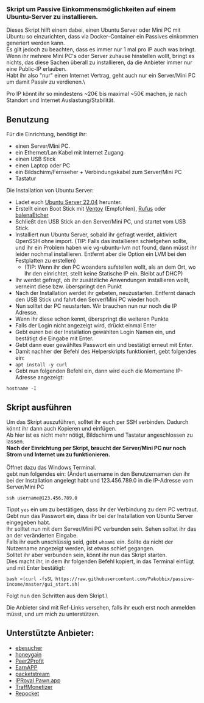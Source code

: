 ### Skript um Passive Einkommensmöglichkeiten auf einem Ubuntu-Server zu installieren.
Dieses Skript hilft einem dabei, einen Ubuntu Server oder Mini PC mit Ubuntu so einzurichten, dass via Docker-Container ein Passives einkommen generiert werden kann.\
Es gilt jedoch zu beachten, dass es immer nur 1 mal pro IP auch was bringt. Wenn ihr mehrere Mini PC's oder Server zuhause hinstellen wollt, bringt es nichts, das diese Sachen überall zu installieren, da die Anbieter immer nur eine Public-IP erlauben.\
Habt ihr also "nur" einen Internet Vertrag, geht auch nur ein Server/Mini PC um damit Passiv zu verdienen.\

Pro IP könnt ihr so mindestens ~20€ bis maximal ~50€ machen, je nach Standort und Internet Auslastung/Stabilität.
## Benutzung
Für die Einrichtung, benötigt ihr:

 - einen Server/Mini PC.
 - ein Ethernet/Lan Kabel mit Internet Zugang
 - einen USB Stick
 - einen Laptop oder PC
 - ein Bildschirm/Fernseher + Verbindungskabel zum Server/Mini PC
 - Tastatur

Die Installation von Ubuntu Server:
 - Ladet euch [Ubuntu Server 22.04](https://ubuntu.com/download/server) herunter.
 - Erstellt einen Boot Stick mit [Ventoy](https://www.ventoy.net/en/download.html) (Empfohlen), [Rufus](https://rufus.ie/de/) oder [balenaEtcher](https://www.balena.io/etcher/)
 - Schließt den USB Stick an den Server/Mini PC, und startet vom USB Stick.
 - Installiert nun Ubuntu Server, sobald ihr gefragt werdet, aktiviert OpenSSH ohne import. (TIP: Falls das installieren schiefgehen sollte, und ihr ein Problem haben wie vg-ubuntu-lvm not found, dann müsst ihr leider nochmal installieren. Entfernt aber die Option ein LVM bei den Festplatten zu erstellen)
   - (TIP: Wenn ihr den PC woanders aufstellen wollt, als an dem Ort, wo Ihr den einrichtet, stellt keine Statische IP ein. Bleibt auf DHCP)
 - Ihr werdet gefragt, ob ihr zusätzliche Anwendungen installieren wollt, verneint diese bzw. überspringt den Punkt
 - Nach der Installation werdet ihr gebeten, neuzustarten. Entfernt danach den USB Stick und fahrt den Server/Mini PC wieder hoch.
 - Nun solltet der PC neustarten. Wir brauchen nun nur noch die IP Adresse.
 - Wenn ihr diese schon kennt, überspringt die weiteren Punkte
 - Falls der Login nicht angezeigt wird, drückt einmal Enter
 - Gebt euren bei der Installation gewählten Login Namen ein, und bestätigt die Eingabe mit Enter.
 - Gebt dann euer gewähltes Passwort ein und bestätigt erneut mit Enter.
 - Damit nachher der Befehl des Helperskripts funktioniert, gebt folgendes ein:
 - `apt install -y curl`
 - Gebt nun folgenden Befehl ein, dann wird euch die Momentane IP-Adresse angezeigt:

`hostname -I`
## Skript ausführen
Um das Skript auszuführen, solltet ihr euch per SSH verbinden. Dadurch könnt ihr dann auch Kopieren und einfügen.\
Ab hier ist es nicht mehr nötigt, Bildschirm und Tastatur angeschlossen zu lassen.\
**Nach der Einrichtung per Skript, braucht der Server/Mini PC nur noch Strom und Internet um zu funktionieren.**\
\
Öffnet dazu das Windows Terminal.\
gebt nun folgendes ein: (Ändert username in den Benutzernamen den ihr bei der Installation angelegt habt und 123.456.789.0 in die IP-Adresse vom Server/Mini PC

`ssh username@123.456.789.0`

Tippt `yes` ein um zu bestätigen, dass ihr der Verbindung zu dem PC vertraut.\
Gebt nun das Passwort ein, dass ihr bei der Installation von Ubuntu Server eingegeben habt.\
Ihr solltet nun mit dem Server/Mini PC verbunden sein. Sehen solltet ihr das an der veränderten Eingabe.\
Falls ihr euch unschlüssig seid, gebt `whoami` ein. Sollte da nicht der Nutzername angezeigt werden, ist etwas schief gegangen.\
Solltet ihr aber verbunden sein, könnt ihr nun das Skript starten.\
Dies macht ihr, in dem ihr folgenden Befehl kopiert, in das Terminal einfügt und mit Enter bestätigt:

`bash <(curl -fsSL https://raw.githubusercontent.com/Pakobbix/passive-income/master/gui_start.sh)`

Folgt nun den Schritten aus dem Skript.\

Die Anbieter sind mit Ref-Links versehen, falls ihr euch erst noch anmelden müsst, und um mich zu unterstützen.
## Unterstützte Anbieter:
- [ebesucher](http://www.ebesucher.de/?ref=Pakobbix)
- [honeygain](https://r.honeygain.me/PAKOB7875D)
- [Peer2Profit](https://p2pr.me/1664028004632f0d64483e3)
- [EarnAPP](https://earnapp.com/i/VF8ygUXG)
- [packetstream](https://packetstream.io/?psr=4HUh)
- [IPRoyal Pawn.app](https://pawns.app?r=905162)
- [TraffMonetizer](https://traffmonetizer.com/?aff=607897)
- [Repocket](https://link.repocket.co/undefined)
